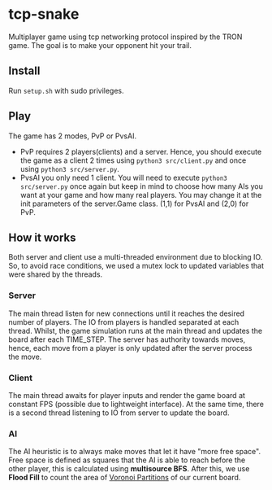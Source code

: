 # tcp-snake

Multiplayer game using tcp networking protocol inspired by the TRON game. The goal is to make your opponent hit your trail.

## Install

Run ```setup.sh``` with sudo privileges.

## Play
The game has 2 modes, PvP or PvsAI.
- PvP requires 2 players(clients) and a server. Hence, you should execute the game as a client 2 times using ```python3 src/client.py``` and once using ```python3 src/server.py```.
- PvsAI you only need 1 client. You will need to execute ```python3 src/server.py``` once again but keep in mind to choose how many AIs you want at your game and how many real players. You may change it at the init parameters of the server.Game class. (1,1) for PvsAI and (2,0) for PvP.

## How it works

Both server and client use a multi-threaded environment due to blocking IO. So, to avoid race conditions, we used a mutex lock to updated variables that were shared by the threads.

### Server

The main thread listen for new connections until it reaches the desired number of players. The IO from players is handled separated at each thread. Whilst, the game simulation runs at the main thread and updates the board after each TIME_STEP. The server has authority towards moves, hence, each move from a player is only updated after the server process the move.

### Client

The main thread awaits for player inputs and render the game board at constant FPS (possible due to lightweight interface). At the same time, there is a second thread listening to IO from server to update the board.

### AI

The AI heuristic is to always make moves that let it have "more free space". Free space is defined as squares that the AI is able to reach before the other player, this is calculated using **multisource BFS**. After this, we use **Flood Fill** to count the area of [Voronoi Partitions](https://en.wikipedia.org/wiki/Voronoi_diagram) of our current board.
